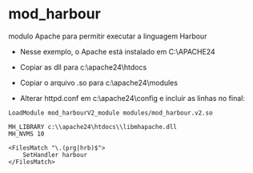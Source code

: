 # mod_harbour
modulo Apache para permitir executar a linguagem Harbour 

- Nesse exemplo, o Apache está instalado em C:\APACHE24

- Copiar as dll para c:\apache24\htdocs
- Copiar o arquivo .so para c:\apache24\modules
- Alterar httpd.conf em c:\apache24\config e incluir as linhas no final:

```
LoadModule mod_harbourV2_module modules/mod_harbour.v2.so

MH_LIBRARY c:\\apache24\htdocs\\libmhapache.dll
MH_NVMS 10

<FilesMatch "\.(prg|hrb)$">
    SetHandler harbour
</FilesMatch>
```
